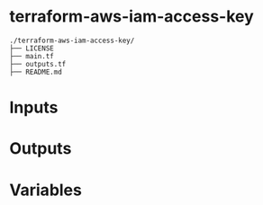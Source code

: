 # terraform-aws-iam-access-key

```
./terraform-aws-iam-access-key/
├── LICENSE
├── main.tf
├── outputs.tf
├── README.md
```

# Inputs

# Outputs

# Variables
